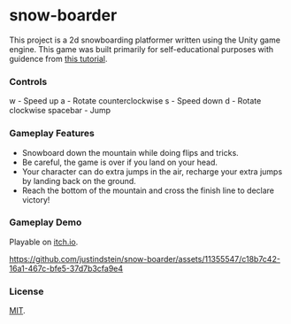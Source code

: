 # snow-boarder
This project is a 2d snowboarding platformer written using the Unity game engine. This game was built primarily for self-educational purposes with guidence from [this tutorial](https://www.udemy.com/course/unitycourse/).

### Controls
w - Speed up
a - Rotate counterclockwise
s - Speed down
d - Rotate clockwise
spacebar - Jump

### Gameplay Features
- Snowboard down the mountain while doing flips and tricks.
- Be careful, the game is over if you land on your head.
- Your character can do extra jumps in the air, recharge your extra jumps by landing back on the ground.
- Reach the bottom of the mountain and cross the finish line to declare victory!

### Gameplay Demo

Playable on [itch.io](https://justindstein.itch.io/snow-boarder).

https://github.com/justindstein/snow-boarder/assets/11355547/c18b7c42-16a1-467c-bfe5-37d7b3cfa9e4

### License

[MIT](./LICENSE).
